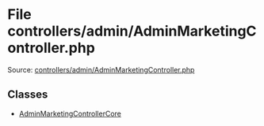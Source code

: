 File controllers/admin/AdminMarketingController.php
=========
Source: [controllers/admin/AdminMarketingController.php](https://github.com/PrestaShop/PrestaShop/blob/1.6.1.1/controllers/admin/AdminMarketingController.php)


Classes
-------

* [AdminMarketingControllerCore](class.AdminMarketingControllerCore.md)


